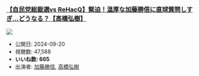 ### [【自民党総裁選vs ReHacQ】緊迫！温厚な加藤勝信に直球質問しすぎ…どうなる？【高橋弘樹】](https://www.youtube.com/watch?v=blq_0abFoGA)
[![](https://img.youtube.com/vi/blq_0abFoGA/sddefault.jpg)](https://www.youtube.com/watch?v=blq_0abFoGA)
-   公開日: 2024-09-20
-   視聴数: 47,588
-   **いいね数: 665**
-   出演者: [加藤勝信](/rehacq_fan/people/加藤勝信 "wikilink"), [高橋弘樹](/rehacq_fan/people/高橋弘樹 "wikilink")
